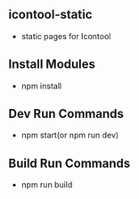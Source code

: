 ## icontool-static
* static pages for Icontool


## Install Modules
* npm install

## Dev Run Commands
* npm start(or npm run dev)

## Build Run Commands
* npm run build